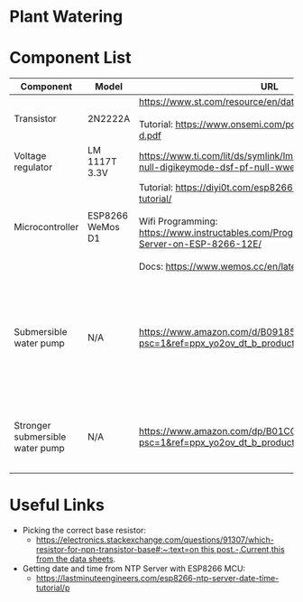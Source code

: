 # Plant Watering

# Component List

| Component | Model | URL | Notes |
| --- | --- | --- | --- |
| Transistor | 2N2222A | https://www.st.com/resource/en/datasheet/cd00003223.pdf <br/><br/> Tutorial: https://www.onsemi.com/pdf/datasheet/p2n2222a-d.pdf |  |
| Voltage regulator | LM 1117T 3.3V | https://www.ti.com/lit/ds/symlink/lm1117.pdf?HQS=dis-dk-null-digikeymode-dsf-pf-null-wwe&ts=1655102092366 |  |
| Microcontroller | ESP8266 WeMos D1 | Tutorial: https://diyi0t.com/esp8266-wemos-d1-mini-tutorial/ <br/><br/> Wifi Programming: https://www.instructables.com/Programming-a-HTTP-Server-on-ESP-8266-12E/ <br/><br/>Docs: https://www.wemos.cc/en/latest/d1/d1_mini.html | Can supply only 12mA per pin, not enough to run the pump. |
| Submersible water pump | N/A | https://www.amazon.com/d/B09185Y8BN?psc=1&ref=ppx_yo2ov_dt_b_product_details | Runs on 3-5V. Consumes up to 25mA at 3.5V and loaded. At lower voltage, the current decreases. |
| Stronger submersible water pump | N/A | https://www.amazon.com/dp/B01CG2YE6K?psc=1&ref=ppx_yo2ov_dt_b_product_details | USB powered. Consumes up to 130mA at 5V stalled. |

# Useful Links

- Picking the correct base resistor:
    - [https://electronics.stackexchange.com/questions/91307/which-resistor-for-npn-transistor-base#:~:text=on this post.-,Current,this from the data sheets](https://electronics.stackexchange.com/questions/91307/which-resistor-for-npn-transistor-base#:~:text=on%20this%20post.-,Current,this%20from%20the%20data%20sheets).
- Getting date and time from NTP Server with ESP8266 MCU:
    - https://lastminuteengineers.com/esp8266-ntp-server-date-time-tutorial/p
